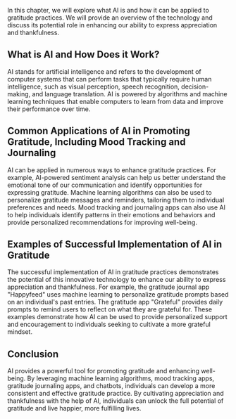 
In this chapter, we will explore what AI is and how it can be applied to gratitude practices. We will provide an overview of the technology and discuss its potential role in enhancing our ability to express appreciation and thankfulness.

What is AI and How Does it Work?
--------------------------------

AI stands for artificial intelligence and refers to the development of computer systems that can perform tasks that typically require human intelligence, such as visual perception, speech recognition, decision-making, and language translation. AI is powered by algorithms and machine learning techniques that enable computers to learn from data and improve their performance over time.

Common Applications of AI in Promoting Gratitude, Including Mood Tracking and Journaling
----------------------------------------------------------------------------------------

AI can be applied in numerous ways to enhance gratitude practices. For example, AI-powered sentiment analysis can help us better understand the emotional tone of our communication and identify opportunities for expressing gratitude. Machine learning algorithms can also be used to personalize gratitude messages and reminders, tailoring them to individual preferences and needs. Mood tracking and journaling apps can also use AI to help individuals identify patterns in their emotions and behaviors and provide personalized recommendations for improving well-being.

Examples of Successful Implementation of AI in Gratitude
--------------------------------------------------------

The successful implementation of AI in gratitude practices demonstrates the potential of this innovative technology to enhance our ability to express appreciation and thankfulness. For example, the gratitude journal app "Happyfeed" uses machine learning to personalize gratitude prompts based on an individual's past entries. The gratitude app "Grateful" provides daily prompts to remind users to reflect on what they are grateful for. These examples demonstrate how AI can be used to provide personalized support and encouragement to individuals seeking to cultivate a more grateful mindset.

Conclusion
----------

AI provides a powerful tool for promoting gratitude and enhancing well-being. By leveraging machine learning algorithms, mood tracking apps, gratitude journaling apps, and chatbots, individuals can develop a more consistent and effective gratitude practice. By cultivating appreciation and thankfulness with the help of AI, individuals can unlock the full potential of gratitude and live happier, more fulfilling lives.
